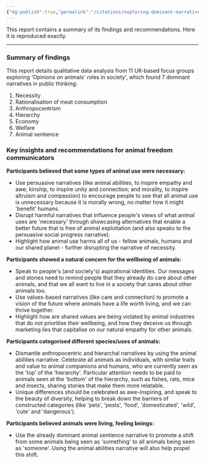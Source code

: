 ```yaml
---
{"dg-publish":true,"permalink":"/citations/exploring-dominant-narratives-about-other-animals-animal-think-tank/","created":"2025-10-23T17:42:46.197+01:00","updated":"2025-10-23T17:42:46.197+01:00"}
---
```



This report contains a summary of its findings and recommendations. Here it is reproduced exactly.

***

### Summary of findings

This report details qualitative data analysis from 11 UK-based focus groups exploring 'Opinions on animals' roles in society', which found 7 dominant narratives in public thinking:

1.  Necessity
2.  Rationalisation of meat consumption
3.  Anthropocentrism
4.  Hierarchy
5.  Economy
6.  Welfare
7.  Animal sentience

### Key insights and recommendations for animal freedom communicators

**Participants believed that some types of animal use were necessary:**

*   Use persuasive narratives (like animal abilities, to inspire empathy and awe; kinship, to inspire unity and connection; and morality, to inspire altruism and compassion) to encourage people to see that all animal use is unnecessary because it is morally wrong, no matter how it might 'benefit' humans.
*   Disrupt harmful narratives that influence people's views of what animal uses are 'necessary' through showcasing alternatives that enable a better future that is free of animal exploitation (and also speaks to the persuasive social progress narrative).
*   Highlight how animal use harms all of us - fellow animals, humans and our shared planet - further disrupting the narrative of necessity.

**Participants showed a natural concern for the wellbeing of animals:**

*   Speak to people's (and society's) aspirational identities. Our messages and stories need to remind people that they already do care about other animals, and that we all want to live in a society that cares about other animals too.
*   Use values-based narratives (like care and connection) to promote a vision of the future where animals have a life worth living, and we can thrive together.
*   Highlight how are shared values are being violated by animal industries that do not prioritise their wellbeing, and how they deceive us through marketing lies that capitalise on our natural empathy for other animals.

**Participants categorised different species/uses of animals:**

*   Dismantle anthropocentric and hierarchal narratives by using the animal abilities narrative. Celebrate all animals as individuals, with similar traits and value to animal companions and humans, who are currently seen as the 'top' of the 'hierarchy'. Particular attention needs to be paid to animals seen at the 'bottom' of the hierarchy, such as fishes, rats, mice and insects, sharing stories that make them more relatable.
*   Unique differences should be celebrated as awe-inspiring, and speak to the beauty of diversity, helping to break down the barriers of constructed categories (like 'pets', 'pests', 'food', 'domesticated', 'wild', 'cute' and 'dangerous').

**Participants believed animals were living, feeling beings:**

*   Use the already dominant animal sentience narrative to promote a shift from some animals being seen as 'something' to all animals being seen as 'someone'. Using the animal abilities narrative will also help propel this shift.
